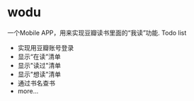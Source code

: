 # wodu
一个Mobile APP，用来实现豆瓣读书里面的“我读”功能.
Todo list
* 实现用豆瓣账号登录
* 显示“在读”清单
* 显示"读过"清单
* 显示"想读"清单
* 通过书名查书
* more...
